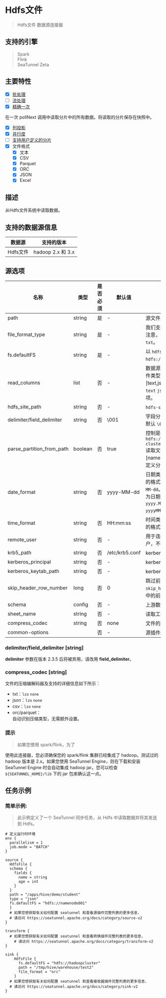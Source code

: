 # Hdfs文件

> Hdfs文件 数据源连接器

## 支持的引擎

> Spark<br/>
> Flink<br/>
> SeaTunnel Zeta<br/>

## 主要特性

- [x] [批处理](../../concept/connector-v2-features.md)
- [ ] [流处理](../../concept/connector-v2-features.md)
- [x] [精确一次](../../concept/connector-v2-features.md)

在一次 pollNext 调用中读取分片中的所有数据。将读取的分片保存在快照中。

- [x] [列投影](../../concept/connector-v2-features.md)
- [x] [并行度](../../concept/connector-v2-features.md)
- [ ] [支持用户定义的分片](../../concept/connector-v2-features.md)
- [x] 文件格式
  - [x] 文本
  - [x] CSV
  - [x] Parquet
  - [x] ORC
  - [x] JSON
  - [x] Excel

## 描述

从Hdfs文件系统中读取数据。

## 支持的数据源信息

|  数据源   |      支持的版本       |
|--------|------------------|
| Hdfs文件 | hadoop 2.x 和 3.x |

## 源选项

|            名称             |   类型    | 是否必须 |      默认值       |                                                                                                                     描述                                                                                                                      |
|---------------------------|---------|------|----------------|---------------------------------------------------------------------------------------------------------------------------------------------------------------------------------------------------------------------------------------------|
| path                      | string  | 是    | -              | 源文件路径。                                                                                                                                                                                                                                      |
| file_format_type          | string  | 是    | -              | 我们支持以下文件类型：`text` `json` `csv` `orc` `parquet` `excel`。请注意，最终文件名将以文件格式的后缀结束，文本文件的后缀是 `txt`。                                                                                                                                                 |
| fs.defaultFS              | string  | 是    | -              | 以 `hdfs://` 开头的 Hadoop 集群地址，例如：`hdfs://hadoopcluster`。                                                                                                                                                                                      |
| read_columns              | list    | 否    | -              | 数据源的读取列列表，用户可以使用它实现字段投影。支持的文件类型的列投影如下所示：[text,json,csv,orc,parquet,excel]。提示：如果用户在读取 `text` `json` `csv` 文件时想要使用此功能，必须配置 schema 选项。                                                                                                         |
| hdfs_site_path            | string  | 否    | -              | `hdfs-site.xml` 的路径，用于加载 namenodes 的 ha 配置。                                                                                                                                                                                                 |
| delimiter/field_delimiter | string  | 否    | \001           | 字段分隔符，用于告诉连接器在读取文本文件时如何切分字段。默认 `\001`，与 Hive 的默认分隔符相同。                                                                                                                                                                                      |
| parse_partition_from_path | boolean | 否    | true           | 控制是否从文件路径中解析分区键和值。例如，如果您从路径 `hdfs://hadoop-cluster/tmp/seatunnel/parquet/name=tyrantlucifer/age=26` 读取文件，则来自文件的每条记录数据将添加这两个字段：[name:tyrantlucifer,age:26]。提示：不要在 schema 选项中定义分区字段。                                                          |
| date_format               | string  | 否    | yyyy-MM-dd     | 日期类型格式，用于告诉连接器如何将字符串转换为日期，支持的格式如下：`yyyy-MM-dd` `yyyy.MM.dd` `yyyy/MM/dd`，默认 `yyyy-MM-dd`。日期时间类型格式，用于告诉连接器如何将字符串转换为日期时间，支持的格式如下：`yyyy-MM-dd HH:mm:ss` `yyyy.MM.dd HH:mm:ss` `yyyy/MM/dd HH:mm:ss` `yyyyMMddHHmmss`，默认 `yyyy-MM-dd HH:mm:ss`。 |
| time_format               | string  | 否    | HH:mm:ss       | 时间类型格式，用于告诉连接器如何将字符串转换为时间，支持的格式如下：`HH:mm:ss` `HH:mm:ss.SSS`，默认 `HH:mm:ss`。                                                                                                                                                                  |
| remote_user               | string  | 否    | -              | 用于连接 Hadoop 的登录用户。它旨在用于 RPC 中的远程用户，不会有任何凭据。                                                                                                                                                                                                 |
| krb5_path                 | string  | 否    | /etc/krb5.conf | kerberos 的 krb5 路径。                                                                                                                                                                                                                         |
| kerberos_principal        | string  | 否    | -              | kerberos 的 principal。                                                                                                                                                                                                                       |
| kerberos_keytab_path      | string  | 否    | -              | kerberos 的 keytab 路径。                                                                                                                                                                                                                       |
| skip_header_row_number    | long    | 否    | 0              | 跳过前几行，但仅适用于 txt 和 csv。例如，设置如下：`skip_header_row_number = 2`。然后 Seatunnel 将跳过源文件中的前两行。                                                                                                                                                        |
| schema                    | config  | 否    | -              | 上游数据的模式字段。                                                                                                                                                                                                                                  |
| sheet_name                | string  | 否    | -              | 读取工作簿的表格，仅在文件格式为 excel 时使用。                                                                                                                                                                                                                 |
| compress_codec            | string  | 否    | none           | 文件的压缩编解码器。                                                                                                                                                                                                                                  |
| common-options            |         | 否    | -              | 源插件通用参数，请参阅 [源通用选项](../../../en/connector-v2/source/common-options.md) 获取详细信息。                                                                                                                                                              |

### delimiter/field_delimiter [string]

**delimiter** 参数在版本 2.3.5 后将被弃用，请改用 **field_delimiter**。

### compress_codec [string]

文件的压缩编解码器及支持的详细信息如下所示：

- txt：`lzo` `none`
- json：`lzo` `none`
- csv：`lzo` `none`
- orc/parquet：  
  自动识别压缩类型，无需额外设置。

### 提示

> 如果您使用 spark/flink，为了

使用此连接器，您必须确保您的 spark/flink 集群已经集成了 hadoop。测试过的 hadoop 版本是 2.x。如果您使用 SeaTunnel Engine，则在下载和安装 SeaTunnel Engine 时会自动集成 hadoop jar。您可以检查 `${SEATUNNEL_HOME}/lib` 下的 jar 包来确认这一点。

## 任务示例

### 简单示例:

> 此示例定义了一个 SeaTunnel 同步任务，从 Hdfs 中读取数据并将其发送到 Hdfs。

```
# 定义运行时环境
env {
  parallelism = 1
  job.mode = "BATCH"
}

source {
  HdfsFile {
  schema {
    fields {
      name = string
      age = int
    }
  }
  path = "/apps/hive/demo/student"
  type = "json"
  fs.defaultFS = "hdfs://namenode001"
  }
  # 如果您想获取有关如何配置 seatunnel 和查看源插件完整列表的更多信息，
  # 请访问 https://seatunnel.apache.org/docs/category/source-v2
}

transform {
  # 如果您想获取有关如何配置 seatunnel 和查看转换插件完整列表的更多信息，
    # 请访问 https://seatunnel.apache.org/docs/category/transform-v2
}

sink {
    HdfsFile {
      fs.defaultFS = "hdfs://hadoopcluster"
      path = "/tmp/hive/warehouse/test2"
      file_format = "orc"
    }
  # 如果您想获取有关如何配置 seatunnel 和查看接收器插件完整列表的更多信息，
  # 请访问 https://seatunnel.apache.org/docs/category/sink-v2
}
```

